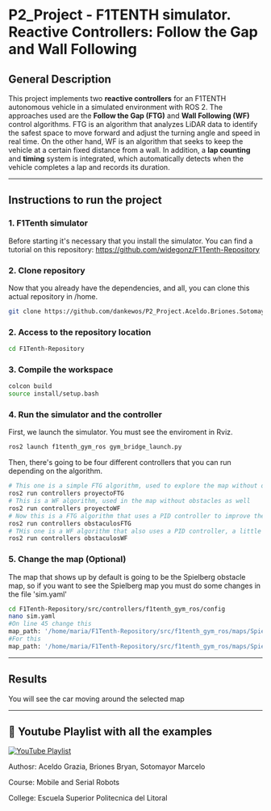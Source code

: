 # P2_Project - F1TENTH simulator. Reactive Controllers: Follow the Gap and Wall Following

## General Description

This project implements two **reactive controllers** for an F1TENTH autonomous vehicle in a simulated environment with ROS 2. The approaches used are the **Follow the Gap (FTG)** and **Wall Following (WF)** control algorithms. FTG is an algorithm that analyzes LiDAR data to identify the safest space to move forward and adjust the turning angle and speed in real time. On the other hand, WF is an algorithm that seeks to keep the vehicle at a certain fixed distance from a wall. In addition, a **lap counting** and **timing** system is integrated, which automatically detects when the vehicle completes a lap and records its duration.

---

## Instructions to run the project

### 1. F1Tenth simulator

Before starting it's necessary that you install the simulator. You can find a tutorial on this repository: https://github.com/widegonz/F1Tenth-Repository

### 2. Clone repository

Now that you already have the dependencies, and all, you can clone this actual repository in /home.

```bash
git clone https://github.com/dankewos/P2_Project.Aceldo.Briones.Sotomayor.git
```

### 2. Access to the repository location

```bash
cd F1Tenth-Repository
```
### 3. Compile the workspace

```bash
colcon build
source install/setup.bash
```

### 4. Run the simulator and the controller
 First, we launch the simulator. You must see the enviroment in Rviz.
 
 ```bash
ros2 launch f1tenth_gym_ros gym_bridge_launch.py
```

 Then, there's going to be four different controllers that you can run depending on the algorithm. 
 
```bash
# This one is a simple FTG algorithm, used to explore the map without obstacles
ros2 run controllers proyectoFTG
# This is a WF algorithm, used in the map without obstacles as well
ros2 run controllers proyectoWF
# Now this is a FTG algorithm that uses a PID controller to improve the performance of the algorithm
ros2 run controllers obstaculosFTG
# THis one is a WF algorithm that also uses a PID controller, a little bit more strict than the regular algorithm
ros2 run controllers obstaculosWF 
```

### 5. Change the map (Optional)
The map that shows up by default is going to be the Spielberg obstacle map, so if you want to see the Spielberg map you must do some changes in the file 'sim.yaml'

```bash
cd F1Tenth-Repository/src/controllers/f1tenth_gym_ros/config
nano sim.yaml
#On line 45 change this
map_path: '/home/maria/F1Tenth-Repository/src/f1tenth_gym_ros/maps/Spielberg_obs_map'
#For this
map_path: '/home/maria/F1Tenth-Repository/src/f1tenth_gym_ros/maps/Spielberg_map'
```
---
## Results

You will see the car moving around the selected map

---


## 🎥 Youtube Playlist with all the examples

[![YouTube Playlist](https://img.shields.io/badge/YouTube-Playlist-red?logo=youtube)](https://www.youtube.com/playlist?list=PLidPDTG67PkgnYUemQukS1OT_5GfH3HCp)

Authosr: Aceldo Grazia, Briones Bryan, Sotomayor Marcelo

Course: Mobile and Serial Robots

College: Escuela Superior Politecnica del Litoral
